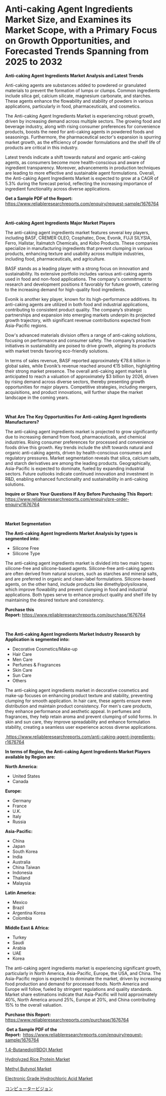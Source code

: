<p><h1>Anti-caking Agent Ingredients Market Size, and Examines its Market Scope, with a Primary Focus on Growth Opportunities, and Forecasted Trends Spanning from 2025 to 2032</h1></p><p><strong>Anti-caking Agent Ingredients Market Analysis and Latest Trends</strong></p>
<p><p>Anti-caking agents are substances added to powdered or granulated materials to prevent the formation of lumps or clumps. Common ingredients include silica gel, calcium silicate, magnesium carbonate, and starches. These agents enhance the flowability and stability of powders in various applications, particularly in food, pharmaceuticals, and cosmetics.</p><p>The Anti-caking Agent Ingredients Market is experiencing robust growth, driven by increasing demand across multiple sectors. The growing food and beverage industry, along with rising consumer preferences for convenience products, boosts the need for anti-caking agents in powdered foods and seasonings. Furthermore, the pharmaceutical sector's expansion is spurring market growth, as the efficiency of powder formulations and the shelf life of products are critical in this industry.</p><p>Latest trends indicate a shift towards natural and organic anti-caking agents, as consumers become more health-conscious and aware of ingredient transparency. Moreover, advancements in production techniques are leading to more effective and sustainable agent formulations. Overall, the Anti-caking Agent Ingredients Market is expected to grow at a CAGR of 5.3% during the forecast period, reflecting the increasing importance of ingredient functionality across diverse applications.</p></p>
<p><strong>Get a Sample PDF of the Report:&nbsp;</strong> <a href="https://www.reliableresearchreports.com/enquiry/request-sample/1676764?utm_campaign=48&utm_medium=2&utm_source=Github&utm_content=ia&utm_term=24032025&utm_id=anti-caking-agent-ingredients">https://www.reliableresearchreports.com/enquiry/request-sample/1676764</a></p>
<p>&nbsp;</p>
<p><strong>Anti-caking Agent Ingredients Major Market Players</strong></p>
<p><p>The anti-caking agent ingredients market features several key players, including BASF, CREMER OLEO, Cosphatec, Dow, Evonik, FUJI SILYSIA, Ferro, Hallstar, Italmatch Chemicals, and Kobo Products. These companies specialize in manufacturing ingredients that prevent clumping in various products, enhancing texture and usability across multiple industries, including food, pharmaceuticals, and agriculture.</p><p>BASF stands as a leading player with a strong focus on innovation and sustainability. Its extensive portfolio includes various anti-caking agents used in food and non-food applications. The company's commitment to research and development positions it favorably for future growth, catering to the increasing demand for high-quality food ingredients.</p><p>Evonik is another key player, known for its high-performance additives. Its anti-caking agents are utilized in both food and industrial applications, contributing to consistent product quality. The company’s strategic partnerships and expansion into emerging markets underpin its projected growth trajectory, with significant revenue contributions expected from Asia-Pacific regions.</p><p>Dow's advanced materials division offers a range of anti-caking solutions, focusing on performance and consumer safety. The company’s proactive initiatives in sustainability are poised to drive growth, aligning its products with market trends favoring eco-friendly solutions.</p><p>In terms of sales revenue, BASF reported approximately €78.6 billion in global sales, while Evonik’s revenue reached around €15 billion, highlighting their strong market presence. The overall anti-caking agent market is anticipated to reach a valuation of approximately $3 billion by 2026, driven by rising demand across diverse sectors, thereby presenting growth opportunities for major players. Competitive strategies, including mergers, acquisitions, and product innovations, will further shape the market landscape in the coming years.</p></p>
<p>&nbsp;</p>
<p><strong>What Are The Key Opportunities For Anti-caking Agent Ingredients Manufacturers?</strong></p>
<p><p>The anti-caking agent ingredients market is projected to grow significantly due to increasing demand from food, pharmaceuticals, and chemical industries. Rising consumer preferences for processed and convenience foods drive this growth. Key trends include the shift towards natural and organic anti-caking agents, driven by health-conscious consumers and regulatory pressures. Market segmentation reveals that silica, calcium salts, and starch derivatives are among the leading products. Geographically, Asia-Pacific is expected to dominate, fueled by expanding industrial sectors. Future outlooks indicate continued innovation and investment in R&D, enabling enhanced functionality and sustainability in anti-caking solutions.</p></p>
<p><strong>Inquire or Share Your Questions If Any Before Purchasing This Report:</strong> <a href="https://www.reliableresearchreports.com/enquiry/pre-order-enquiry/1676764?utm_campaign=48&utm_medium=2&utm_source=Github&utm_content=ia&utm_term=24032025&utm_id=anti-caking-agent-ingredients">https://www.reliableresearchreports.com/enquiry/pre-order-enquiry/1676764</a></p>
<p>&nbsp;</p>
<p><strong>Market Segmentation</strong></p>
<p><strong>The Anti-caking Agent Ingredients Market Analysis by types is segmented into:</strong></p>
<p><ul><li>Silicone Free</li><li>Silicone Type</li></ul></p>
<p><p>The anti-caking agent ingredients market is divided into two main types: silicone-free and silicone-based agents. Silicone-free anti-caking agents are often derived from natural sources, such as starches and mineral salts, and are preferred in organic and clean-label formulations. Silicone-based agents, on the other hand, include products like dimethylpolysiloxane, which improve flowability and prevent clumping in food and industrial applications. Both types serve to enhance product quality and shelf life by maintaining the desired texture and consistency.</p></p>
<p><strong>Purchase this Report:&nbsp;</strong><a href="https://www.reliableresearchreports.com/purchase/1676764?utm_campaign=48&utm_medium=2&utm_source=Github&utm_content=ia&utm_term=24032025&utm_id=anti-caking-agent-ingredients">https://www.reliableresearchreports.com/purchase/1676764</a></p>
<p>&nbsp;</p>
<p><strong>The Anti-caking Agent Ingredients Market Industry Research by Application is segmented into:</strong></p>
<p><ul><li>Decorative Cosmetics/Make-up</li><li>Hair Care</li><li>Men Care</li><li>Perfumes & Fragrances</li><li>Skin Care</li><li>Sun Care</li><li>Others</li></ul></p>
<p><p>The anti-caking agent ingredients market in decorative cosmetics and make-up focuses on enhancing product texture and stability, preventing clumping for smooth application. In hair care, these agents ensure even distribution and maintain product consistency. For men's care products, they enhance performance and aesthetic appeal. In perfumes and fragrances, they help retain aroma and prevent clumping of solid forms. In skin and sun care, they improve spreadability and enhance formulation stability, creating a seamless user experience across diverse applications.</p></p>
<p><a href="https://www.reliableresearchreports.com/anti-caking-agent-ingredients-r1676764?utm_campaign=48&utm_medium=2&utm_source=Github&utm_content=ia&utm_term=24032025&utm_id=anti-caking-agent-ingredients">&nbsp;https://www.reliableresearchreports.com/anti-caking-agent-ingredients-r1676764</a></p>
<p><strong>In terms of Region, the Anti-caking Agent Ingredients Market Players available by Region are:</strong></p>
<p>
    <p> <strong> North America: </strong>
        <ul>
            <li>United States</li>
            <li>Canada</li>
        </ul>
        </p> 
    <p> <strong> Europe: </strong>
        <ul>
            <li>Germany</li>
            <li>France</li>
            <li>U.K.</li>
            <li>Italy</li>
            <li>Russia</li>
        </ul>
        </p> 
    <p> <strong> Asia-Pacific: </strong>
        <ul>
            <li>China</li>
            <li>Japan</li>
            <li>South Korea</li>
            <li>India</li>
            <li>Australia</li>
            <li>China Taiwan</li>
            <li>Indonesia</li>
            <li>Thailand</li>
            <li>Malaysia</li>
        </ul>
        </p> 
    <p> <strong> Latin America: </strong>
        <ul>
            <li>Mexico</li>
            <li>Brazil</li>
            <li>Argentina Korea</li>
            <li>Colombia</li>
        </ul>
        </p> 
    <p> <strong> Middle East & Africa: </strong>
        <ul>
            <li>Turkey</li>
            <li>Saudi</li>
            <li>Arabia</li>
            <li>UAE</li>
            <li>Korea</li>
        </ul>
    </p>
    </p>
<p><p>The anti-caking agent ingredients market is experiencing significant growth, particularly in North America, Asia-Pacific, Europe, the USA, and China. The Asia-Pacific region is expected to dominate the market, driven by increasing food production and demand for processed foods. North America and Europe will follow, fueled by stringent regulations and quality standards. Market share estimations indicate that Asia-Pacific will hold approximately 40%, North America around 25%, Europe at 20%, and China contributing 15% to the overall valuation.</p></p>
<p><strong>Purchase this Report: </strong><a href="https://www.reliableresearchreports.com/purchase/1676764?utm_campaign=48&utm_medium=2&utm_source=Github&utm_content=ia&utm_term=24032025&utm_id=anti-caking-agent-ingredients">https://www.reliableresearchreports.com/purchase/1676764</a></p>
<p>&nbsp;<strong>Get a Sample PDF of the Report:&nbsp;&nbsp;</strong><a href="https://www.reliableresearchreports.com/enquiry/request-sample/1676764?utm_campaign=48&utm_medium=2&utm_source=Github&utm_content=ia&utm_term=24032025&utm_id=anti-caking-agent-ingredients">https://www.reliableresearchreports.com/enquiry/request-sample/1676764</a></p>
<p><strong></strong></p>
<p><p><a href="https://github.com/kaforarvero/Market-Research-Report-List-1/blob/main/14-butanediolbdo-market.md?utm_campaign=48&utm_medium=2&utm_source=Github&utm_content=ia&utm_term=24032025&utm_id=anti-caking-agent-ingredients">1,4-Butanediol(BDO) Market</a></p><p><a href="https://github.com/berkemiars2j/Market-Research-Report-List-1/blob/main/hydrolyzed-rice-protein-market.md?utm_campaign=48&utm_medium=2&utm_source=Github&utm_content=ia&utm_term=24032025&utm_id=anti-caking-agent-ingredients">Hydrolyzed Rice Protein Market</a></p><p><a href="https://github.com/variothonia/Market-Research-Report-List-1/blob/main/methyl-butynol-market.md?utm_campaign=48&utm_medium=2&utm_source=Github&utm_content=ia&utm_term=24032025&utm_id=anti-caking-agent-ingredients">Methyl Butynol Market</a></p><p><a href="https://github.com/djihencygnel74/Market-Research-Report-List-1/blob/main/electronic-grade-hydrochloric-acid-market.md?utm_campaign=48&utm_medium=2&utm_source=Github&utm_content=ia&utm_term=24032025&utm_id=anti-caking-agent-ingredients">Electronic Grade Hydrochloric Acid Market</a></p><p><a href="https://github.com/lababdou/Market-Research-Report-List-7/blob/main/782530648447.md?utm_campaign=48&utm_medium=2&utm_source=Github&utm_content=ia&utm_term=24032025&utm_id=anti-caking-agent-ingredients">コンピュータービジョン</a></p></p>